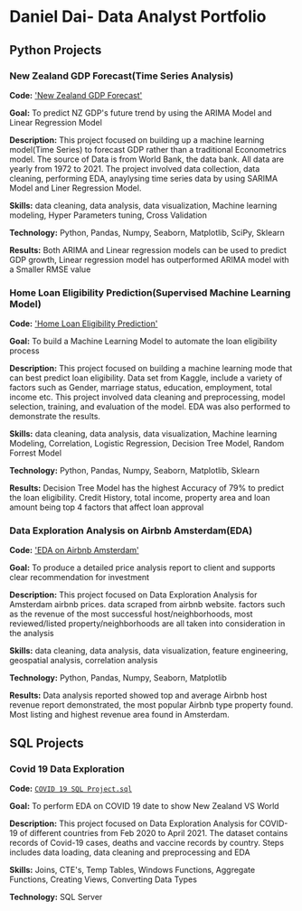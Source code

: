 # Daniel Dai- Data Analyst Portfolio
## Python Projects
### New Zealand GDP Forecast(Time Series Analysis)
**Code:** ['New Zealand GDP Forecast'](https://github.com/dandai509/IOD/blob/main/Capstone%20project-%20NZ%20GDP%20Forecasting(Final).ipynb)

**Goal:** To predict NZ GDP's future trend by using the ARIMA Model and Linear Regression Model

**Description:** This project focused on building up a machine learning model(Time Series) to forecast GDP rather than a traditional Econometrics model. The source of Data is from World Bank, the data bank. All data are yearly from 1972 to 2021. The project involved data collection, data cleaning, performing EDA, anaylysing time series data by using SARIMA Model and Liner Regression Model.

**Skills:** data cleaning, data analysis, data visualization, Machine learning modeling, Hyper Parameters tuning, Cross Validation

**Technology:** Python, Pandas, Numpy, Seaborn, Matplotlib, SciPy, Sklearn

**Results:** Both ARIMA and Linear regression models can be used to predict GDP growth, Linear regression model has outperformed ARIMA model with a Smaller RMSE value 

### Home Loan Eligibility Prediction(Supervised Machine Learning Model)
**Code:** ['Home Loan Eligibility Prediction'](https://github.com/dandai509/Data-Analysis-Portfolio/blob/main/Mini%20Project%203%20-%20Home%20Loan%20Prediction.ipynb)

**Goal:** To build a Machine Learning Model to automate the loan eligibility process

**Description:** This project focused on building a machine learning mode that can best predict loan eligibility. Data set from Kaggle, include a variety of factors such as Gender, marriage status, education, employment, total income etc. This project involved data cleaning and preprocessing, model selection, training, and evaluation of the model. EDA was also performed to demonstrate the results.

**Skills:** data cleaning, data analysis, data visualization, Machine learning Modeling, Correlation, Logistic Regression, Decision Tree Model, Random Forrest Model

**Technology:** Python, Pandas, Numpy, Seaborn, Matplotlib, Sklearn

**Results:** Decision Tree Model has the highest Accuracy of 79% to predict the loan eligibility. Credit History, total income, property area and loan amount being top 4 factors that affect loan approval


### Data Exploration Analysis on Airbnb Amsterdam(EDA)
**Code:** ['EDA on Airbnb Amsterdam'](https://github.com/dandai509/Data-Analysis-Portfolio/blob/main/Mini%20project.ipynb)

**Goal:** To produce a detailed price analysis report to client and supports clear recommendation for investment

**Description:** This project focused on Data Exploration Analysis for Amsterdam airbnb prices. data scraped from airbnb website. factors such as the revenue of the most successful host/neighborhoods, most reviewed/listed property/neighborhoods are all taken into consideration in the analysis

**Skills:** data cleaning, data analysis, data visualization, feature engineering, geospatial analysis, correlation analysis


**Technology:** Python, Pandas, Numpy, Seaborn, Matplotlib

**Results:** Data analysis reported showed top and average Airbnb host revenue report demonstrated, the most popular Airbnb type property found. Most listing and highest revenue area found in Amsterdam. 

## SQL Projects
### Covid 19 Data Exploration
**Code:** [`COVID 19 SQL Project.sql`](https://github.com/dandai509/Data-Analysis-Portfolio/blob/main/COVID%2019%20SQL%20Project.sql)

**Goal:** To perform EDA on COVID 19 date to show New Zealand VS World

**Description:** This project focused on Data Exploration Analysis for COVID-19 of different countries from Feb 2020 to April 2021. The dataset contains records of Covid-19 cases, deaths and vaccine records by country. Steps includes data loading, data cleaning and preprocessing and EDA 

**Skills:** Joins, CTE's, Temp Tables, Windows Functions, Aggregate Functions, Creating Views, Converting Data Types

**Technology:** SQL Server
